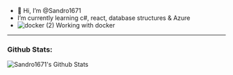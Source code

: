 - 👋 Hi, I’m @Sandro1671
- I’m currently learning c#, react, database structures & Azure
- ![docker (2)](https://user-images.githubusercontent.com/80784868/172451308-7652a176-984d-46b5-a9c1-684a8d89ef13.gif) Working with docker 


---
### Github Stats:

  <img align="center" alt="Sandro1671's Github Stats" src="https://github-readme-stats.vercel.app/api?username=Sandro1671&show_icons=true&theme=highcontrast"/>
   <!--- 
  <img align="center" alt="Sandro1671's Github Stats" src="https://github-readme-navy.vercel.app/api/top-langs/?username=Sandro1671&layout=compact"/>

### WakaTime Stats:
  <img align="center" alt="Sandro1671's Github Stats" src="https://github-readme-stats.vercel.app/api/wakatime?username=Sandro1671"/>
  


Sandro1671/Sandro1671 is a ✨ special ✨ repository because its `README.md` (this file) appears on your GitHub profile.
You can click the Preview link to take a look at your changes.
--->
